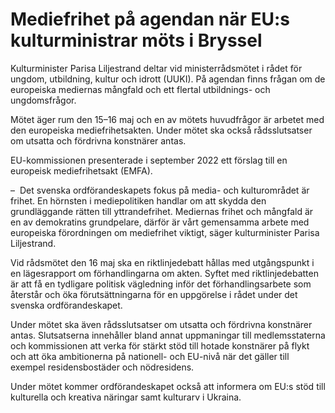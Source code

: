 # Mediefrihet på agendan när EU:s kulturministrar möts i Bryssel

Kulturminister Parisa Liljestrand deltar vid ministerrådsmötet i rådet för ungdom, utbildning, kultur och idrott (UUKI). På agendan finns frågan om de europeiska mediernas mångfald och ett flertal utbildnings- och ungdomsfrågor.

Mötet äger rum den 15–16 maj och en av mötets huvudfrågor är arbetet med den europeiska mediefrihetsakten. Under mötet ska också rådsslutsatser om utsatta och fördrivna konstnärer antas.

EU-kommissionen presenterade i september 2022 ett förslag till en europeisk mediefrihetsakt (EMFA).

–  Det svenska ordförandeskapets fokus på media- och kulturområdet är frihet. En hörnsten i mediepolitiken handlar om att skydda den grundläggande rätten till yttrandefrihet. Mediernas frihet och mångfald är en av demokratins grundpelare, därför är vårt gemensamma arbete med europeiska förordningen om mediefrihet viktigt, säger kulturminister Parisa Liljestrand.

Vid rådsmötet den 16 maj ska en riktlinjedebatt hållas med utgångspunkt i en lägesrapport om förhandlingarna om akten. Syftet med riktlinjedebatten är att få en tydligare politisk vägledning inför det förhandlingsarbete som återstår och öka förutsättningarna för en uppgörelse i rådet under det svenska ordförandeskapet.

Under mötet ska även rådsslutsatser om utsatta och fördrivna konstnärer antas. Slutsatserna innehåller bland annat uppmaningar till medlemsstaterna och kommissionen att verka för stärkt stöd till hotade konstnärer på flykt och att öka ambitionerna på nationell- och EU-nivå när det gäller till exempel residensbostäder och nödresidens.

Under mötet kommer ordförandeskapet också att informera om EU:s stöd till kulturella och kreativa näringar samt kulturarv i Ukraina.
